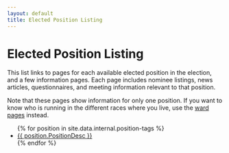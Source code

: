 ```yaml
---
layout: default
title: Elected Position Listing
---
```


# Elected Position Listing 

This list links to pages for each available elected position
in the election, and a few information pages. Each page includes
nominee listings, news articles, questionnaires, and meeting
information relevant to that position. 

Note that these pages show information for only one position. If you
want to know who is running in the different races where you live, use
the [ward pages](/wards) instead.

<div class="content-box">
  <ul>
    {% for position in site.data.internal.position-tags %}
        <li><a href="./{{ position.PositionUniqueName }}">{{ position.PositionDesc }}</a></li>
    {% endfor %}
  </ul>
</div>


